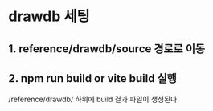 # drawdb 세팅

## 1. reference/drawdb/source 경로로 이동

## 2. npm run build or vite build 실행

/reference/drawdb/ 하위에 build 결과 파일이 생성된다.
